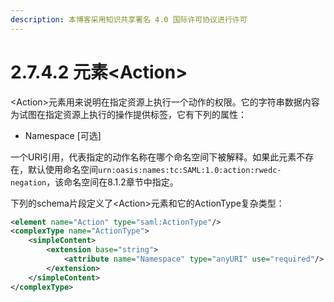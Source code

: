 ```yaml
---
description: 本博客采用知识共享署名 4.0 国际许可协议进行许可
---
```


# 2.7.4.2 元素\<Action\>

\<Action\>元素用来说明在指定资源上执行一个动作的权限。它的字符串数据内容为试图在指定资源上执行的操作提供标签，它有下列的属性：

+ Namespace [可选]

一个URI引用，代表指定的动作名称在哪个命名空间下被解释。如果此元素不存在，默认使用命名空间```urn:oasis:names:tc:SAML:1.0:action:rwedc-negation```，该命名空间在8.1.2章节中指定。

下列的schema片段定义了\<Action\>元素和它的ActionType复杂类型：

```xml
<element name="Action" type="saml:ActionType"/>
<complexType name="ActionType">
    <simpleContent>
        <extension base="string">
            <attribute name="Namespace" type="anyURI" use="required"/>
        </extension>
    </simpleContent>
</complexType>
```
